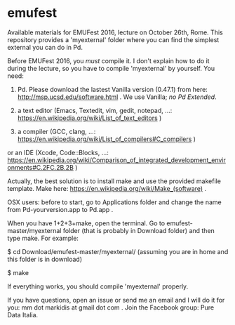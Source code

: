 # emufest
Available materials for EMUFest 2016, lecture on October 26th, Rome.
This repository provides a 'myexternal' folder where you can find the simplest external you can do in Pd.

Before EMUFest 2016, you *must* compile it. I don't explain how to do it during the lecture, so you have to compile 'myexternal' by yourself.
You need:

1) Pd. Please download the lastest Vanilla version (0.47.1) from here: http://msp.ucsd.edu/software.html . We use Vanilla; *no Pd Extended*.

2) a text editor (Emacs, Textedit, vim, gedit, notepad, ...: https://en.wikipedia.org/wiki/List_of_text_editors )

3) a compiler (GCC, clang, ...: https://en.wikipedia.org/wiki/List_of_compilers#C_compilers )

or an IDE (Xcode, Code::Blocks, ...: https://en.wikipedia.org/wiki/Comparison_of_integrated_development_environments#C.2FC.2B.2B )

Actually, the best solution is to install make and use the provided makefile template. Make here: https://en.wikipedia.org/wiki/Make_(software) .

OSX users: before to start, go to Applications folder and change the name from Pd-yourversion.app to Pd.app .

When you have 1+2+3+make, open the terminal. Go to emufest-master/myexternal folder (that is probably in Download folder) and then type make. For example:

$ cd Download/emufest-master/myexternal/ (assuming you are in home and this folder is in download)

$ make

If everything works, you should compile 'myexternal' properly.

If you have questions, open an issue or send me an email and I will do it for you: mm dot markidis at gmail dot com . Join the Facebook group: Pure Data Italia.

